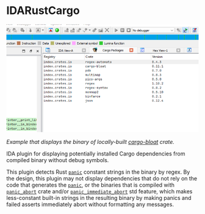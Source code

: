 # IDARustCargo

![thumbnail](./thumb.png)

_Example that displays the binary of locally-built [cargo-bloat](https://github.com/RazrFalcon/cargo-bloat) crate._

IDA plugin for displaying potentially installed Cargo dependencies from compiled binary without debug symbols.

This plugin detects Rust [`panic`](https://doc.rust-lang.org/std/macro.panic.html) constant strings in the binary by regex. By the design, this plugin may not display dependencies that do not rely on the code that generates the [`panic`](https://doc.rust-lang.org/std/macro.panic.html), or the binaries that is compiled with [`panic_abort`](https://docs.rs/panic-abort/latest/panic_abort/) crate and/or [`panic_immediate_abort`](https://github.com/rust-lang/rust/blob/25f8d01fd8bda339612d0c0a8844173a09205f7c/library/std/Cargo.toml#L80) std feature, which makes less-constant built-in strings in the resulting binary by making panics and failed asserts immediately abort without formatting any messages.
